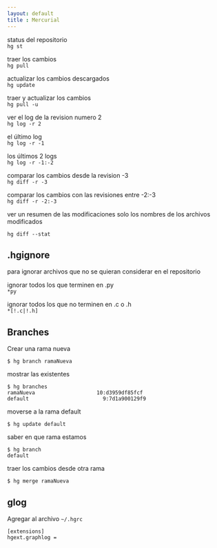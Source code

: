 ```yaml
--- 
layout: default
title : Mercurial
---
```


status del repositorio  
`hg st` 

traer los cambios  
`hg pull` 

actualizar los cambios descargados  
`hg update` 

traer y actualizar los cambios  
`hg pull -u` 

ver el log de la revision numero 2  
`hg log -r 2`

el último log  
`hg log -r -1`

los últimos 2 logs  
`hg log -r -1:-2`

comparar los cambios desde la revision -3  
`hg diff -r -3`

comparar los cambios con las revisiones entre -2:-3  
`hg diff -r -2:-3`

ver un resumen de las modificaciones solo los nombres de los archivos modificados

	hg diff --stat

## .hgignore 
para ignorar archivos que no se quieran considerar en el repositorio  

ignorar todos los que terminen en .py  
`*py`

ignorar todos los que no terminen en .c o .h  
`*[!.c|!.h]`

## Branches

Crear una rama nueva

	$ hg branch ramaNueva

mostrar las existentes

	$ hg branches
	ramaNueva                    10:d3959df85fcf
	default                        9:7d1a900129f9 

moverse a la rama default

	$ hg update default 

saber en que rama estamos 

	$ hg branch
	default

traer los cambios desde otra rama

	$ hg merge ramaNueva 

## glog 

Agregar al archivo `~/.hgrc`  

	[extensions]
	hgext.graphlog =
